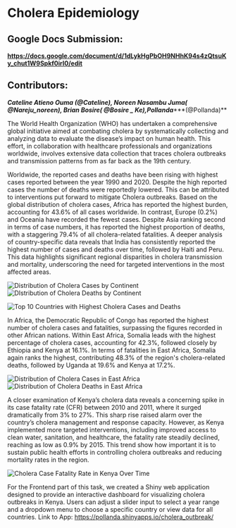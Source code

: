 # Cholera Epidemiology
## Google Docs Submission:
**https://docs.google.com/document/d/1dLykHgPbOH9NHhK94s4zQtsuKy_chut1W9Spkf0irI0/edit**

## Contributors:
***Cateline Atieno Ouma (@Cateline), Noreen Nasambu Juma( @Nareju_noreen), Brian Bosire( @Bosire _ Ke),Pollanda******(@Pollanda)**


The World Health Organization (WHO) has undertaken a comprehensive global initiative aimed at combating cholera by systematically collecting and analyzing data to evaluate the disease’s impact on human health. This effort, in collaboration with healthcare professionals and organizations worldwide, involves extensive data collection that traces cholera outbreaks and transmission patterns from as far back as the 19th century.

Worldwide, the reported cases and deaths have been rising  with highest cases reported between the year 1990 and 2020.   Despite the high reported cases the number of deaths were reportedly lowered. This can be attributed  to  interventions  put forward to mitigate Cholera outbreaks. Based on the global distribution of cholera cases, Africa has reported the highest burden, accounting for 43.6% of all cases worldwide. In contrast, Europe (0.2%) and Oceania have recorded the fewest cases. Despite Asia ranking second in terms of case numbers, it has reported the highest proportion of deaths, with a staggering 79.4% of all cholera-related fatalities. A deeper analysis of country-specific data reveals that India has consistently reported the highest number of cases and deaths over time, followed  by Haiti and Peru. This data highlights significant regional disparities in cholera transmission and mortality, underscoring the need for targeted interventions in the most affected areas.

![Distribution of Cholera Cases by Continent](/home/bosire/Desktop/biochem/figures/image.png) ![DIstribution of Cholera Deaths by Continent](/home/bosire/Desktop/figures/image.png)

![Top 10 Countries with Highest Cholera Cases and Deaths](/home/bosire/Desktop/figures/image.png)


In Africa, the Democratic Republic of Congo has reported the highest number of cholera cases and fatalities, surpassing the figures recorded in other African nations. Within East Africa, Somalia leads with the highest percentage of cholera cases, accounting for 42.3%, followed closely by Ethiopia and Kenya at 16.1%. In terms of fatalities in East Africa, Somalia again ranks the highest, contributing 48.3% of the region's cholera-related deaths, followed by Uganda at 19.6% and Kenya at 17.2%.

![Distribution of Cholera Cases in East Africa](/home/bosire/Desktop/figures/image.png) ![Distribution of Cholera Deaths in East Africa](/home/bosire/Desktop/figures/image.png)

A closer examination of Kenya’s cholera data reveals a concerning spike in its case fatality rate (CFR) between 2010 and 2011, where it surged dramatically from 3% to 27%. This sharp rise raised alarm over the country’s cholera management and response capacity. However, as Kenya implemented more targeted interventions, including improved access to clean water, sanitation, and healthcare, the fatality rate steadily declined, reaching as low as 0.9% by 2015. This trend show how important it is to sustain public health efforts in controlling cholera outbreaks and reducing mortality rates in the region.

![Cholera Case Fatality Rate in Kenya Over Time](/home/bosire/Desktop/figures/image.png)

For the Frontend part of this task, we created a Shiny web application designed to provide an interactive dashboard for visualizing cholera outbreaks in Kenya. Users can adjust a slider input to select a year range and a dropdown menu to choose a specific country or view data for all countries. Link to App: https://pollanda.shinyapps.io/cholera_outbreak/